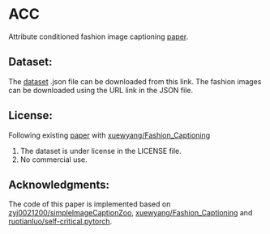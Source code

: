 # ACC
Attribute conditioned fashion image captioning [paper](https://ieeexplore.ieee.org/document/9897417).

## Dataset:
The [dataset](https://drive.google.com/file/d/1JyNN3eNyDuvyAcsxvTsh-CIBy3OkMTHr/view?usp=share_link) .json file can be downloaded from this link. The fashion images can be downloaded using the URL link in the JSON file.

## License:
Following existing [paper](https://arxiv.org/abs/2008.02693) with [xuewyang/Fashion_Captioning](https://github.com/xuewyang/Fashion_Captioning) 
1. The dataset is under license in the LICENSE file.
2. No commercial use.

## Acknowledgments:
The code of this paper is implemented based on [zyj0021200/simpleImageCaptionZoo](https://github.com/zyj0021200/simpleImageCaptionZoo), [xuewyang/Fashion_Captioning](https://github.com/xuewyang/Fashion_Captioning) and [ruotianluo/self-critical.pytorch](https://github.com/ruotianluo/self-critical.pytorch).

